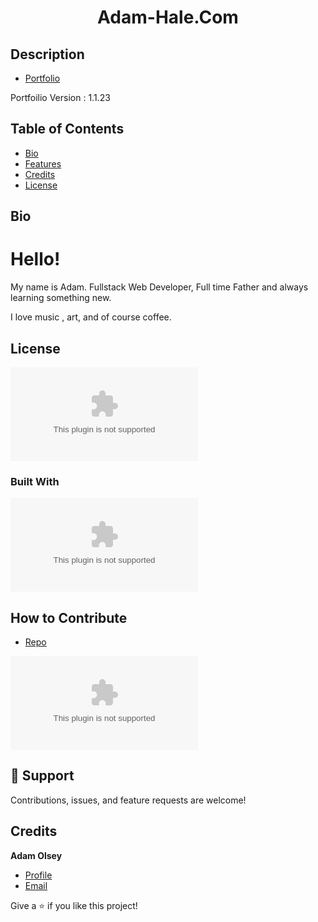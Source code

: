 <h1 align="center">Adam-Hale.Com</h1>

## Description

- [Portfolio](https://adam-hale.com "Live View")

<p>Portfoilio Version : 1.1.23 </p>

## Table of Contents

- [Bio](#bio)
- [Features](#features)
- [Credits](#credits)
- [License](#license)

## Bio

<h1>Hello!</h1>

<p>My name is Adam. Fullstack Web Developer, Full time Father and always learning something new.</p>

<p>I love music , art, and of course coffee. </p>

## License

![GitHub](https://img.shields.io/github/license/AdamHale88/adam-hale.com)

### Built With

![GitHub language count](https://img.shields.io/github/languages/count/adamhale88/adam-hale.com)

## How to Contribute

- [Repo](https://https://github.com/AdamHale88/adam-hale.com "Adam-Hale.com")

[![GitHub issues](https://img.shields.io/github/issues/AdamHale88/adam-hale.com?style=flat)](https://github.com/AdamHale88/adam-hale.com/issues)

## 🤝 Support

Contributions, issues, and feature requests are welcome!

## Credits

**Adam Olsey**

- [Profile](https://github.com/AdamHale88 "Adam Olsey")
- [Email](mailto:adamhale88@tuta.io?subject=Hi "Hi!")

Give a ⭐️ if you like this project!
